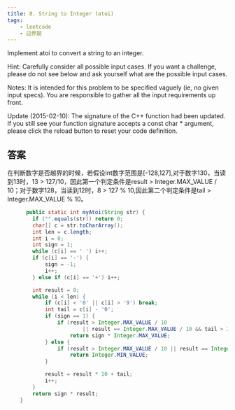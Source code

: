 ```yaml
---
title: 8. String to Integer (atoi)
tags:
    - leetcode 
    - 边界题
---
```

Implement atoi to convert a string to an integer.

Hint: Carefully consider all possible input cases. If you want a challenge, please do not see below and ask yourself what are the possible input cases.

Notes: It is intended for this problem to be specified vaguely (ie, no given input specs). You are responsible to gather all the input requirements up front.

Update (2015-02-10):
The signature of the C++ function had been updated. If you still see your function signature accepts a const char * argument, please click the reload button  to reset your code definition.
## 答案
在判断数字是否越界的时候，若假设int数字范围是[-128,127],对于数字130，当读到13时，13 > 127/10，因此第一个判定条件是result > Integer.MAX_VALUE / 10；对于数字128，当读到12时，8 > 127 % 10,因此第二个判定条件是tail > Integer.MAX_VALUE % 10。
```java
      public static int myAtoi(String str) {
        if ("".equals(str)) return 0;
        char[] c = str.toCharArray();
        int len = c.length;
        int i = 0;
        int sign = 1;
        while (c[i] == ' ') i++;
        if (c[i] == '-') {
            sign = -1;
            i++;
        } else if (c[i] == '+') i++;

        int result = 0;
        while (i < len) {
            if (c[i] < '0' || c[i] > '9') break;
            int tail = c[i] - '0';
            if (sign == 1) {
                if (result > Integer.MAX_VALUE / 10
                        || result == Integer.MAX_VALUE / 10 && tail > Integer.MAX_VALUE % 10)
                    return sign * Integer.MAX_VALUE;
            } else {
                if (result > Integer.MAX_VALUE / 10 || result == Integer.MAX_VALUE / 10 && tail > Integer.MIN_VALUE % 10 + 1)
                    return Integer.MIN_VALUE;
            }

            result = result * 10 + tail;
            i++;
        }
        return sign * result;
    }
```

